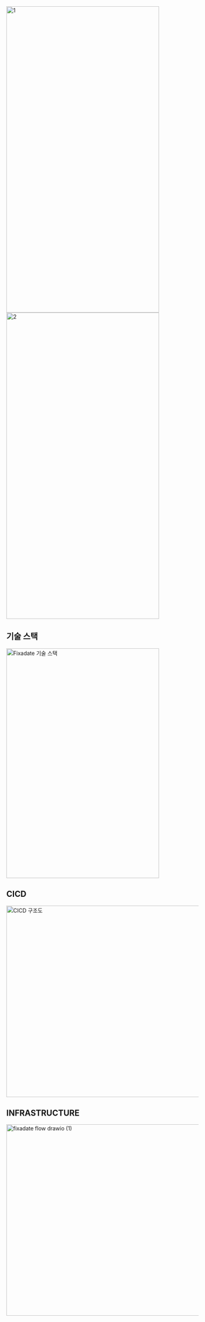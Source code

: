 <img alt="1" height="800" src="https://github.com/user-attachments/assets/4763c1e6-6f64-4363-b73c-90798e04792d" width="400"/>

<img alt="2" height="800" src="https://github.com/user-attachments/assets/3cb333da-5325-42f2-9f6a-756d161abf14" width="400"/>

## 기술 스택

<img alt="Fixadate 기술 스택" height="600" src="https://github.com/user-attachments/assets/e4dcd46e-d443-43bd-88b8-2fbb1214007b" width="400"/>

## CICD

<img alt="CICD 구조도" height="500" src="https://github.com/user-attachments/assets/b80b7de0-924d-4d61-919d-eaefb0cbf43a" width="800"/>

## INFRASTRUCTURE

<img alt="fixadate flow drawio (1)" height="500" src="https://github.com/user-attachments/assets/d0886df4-549d-49e4-9dfd-0d40aac32527" width="740"/>